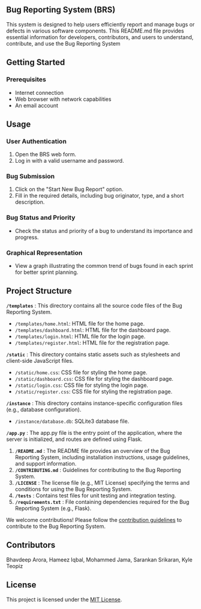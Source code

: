 ## Bug Reporting System (BRS)

This system is designed to help users efficiently report and manage bugs or defects in various software components. This README.md file provides essential information for developers, contributors, and users to understand, contribute, and use the Bug Reporting System

## Getting Started

### Prerequisites

- Internet connection
- Web browser with network capabilities
- An email account

## Usage

### User Authentication

1. Open the BRS web form.
2. Log in with a valid username and password.

### Bug Submission

1. Click on the "Start New Bug Report" option.
2. Fill in the required details, including bug originator, type, and a short description.

### Bug Status and Priority

- Check the status and priority of a bug to understand its importance and progress.

### Graphical Representation

- View a graph illustrating the common trend of bugs found in each sprint for better sprint planning.

## Project Structure

**`/templates`** : This directory contains all the source code files of the Bug Reporting System.

* `/templates/home.html`: HTML file for the home page.
* `/templates/dashboard.html`: HTML file for the dashboard page.
* `/templates/login.html`: HTML file for the login page.
* `/templates/register.html`: HTML file for the registration page.

**`/static`** : This directory contains static assets such as stylesheets and client-side JavaScript files.

* `/static/home.css`: CSS file for styling the home page.
* `/static/dashboard.css`: CSS file for styling the dashboard page.
* `/static/login.css`: CSS file for styling the login page.
* `/static/register.css`: CSS file for styling the registration page.

**`/instance`** : This directory contains instance-specific configuration files (e.g., database configuration).

* `/instance/database.db`: SQLite3 database file.

**`/app.py`** : The app.py file is the entry point of the application, where the server is initialized, and routes are defined using Flask.

1. **`/README.md`** : The README file provides an overview of the Bug Reporting System, including installation instructions, usage guidelines, and support information.
2. **`/CONTRIBUTING.md`** : Guidelines for contributing to the Bug Reporting System.
3. **`/LICENSE`** : The license file (e.g., MIT License) specifying the terms and conditions for using the Bug Reporting System.
4. **`/tests`** : Contains test files for unit testing and integration testing.
5. **`/requirements.txt`** : File containing dependencies required for the Bug Reporting System (e.g., Flask).

We welcome contributions! Please follow the [contribution guidelines](CONTRIBUTING.md) to contribute to the Bug Reporting System.

## Contributors

Bhavdeep Arora, Hameez Iqbal, Mohammed Jama, Sarankan Srikaran, Kyle Teopiz

## License

This project is licensed under the [MIT License](LICENSE).

